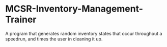 # MCSR-Inventory-Management-Trainer
A program that generates random inventory states that occur throughout a speedrun, and times the user in cleaning it up.
